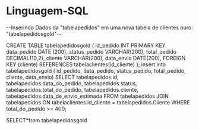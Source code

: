 # Linguagem-SQL
--Inserindo  Dados da "tabelapedidos" em uma nova tabela de clientes ouro: "tabelapedidosgold"--

CREATE TABLE tabelapedidosgold (
id_pedido INT PRIMARY KEY,
data_pedido DATE (200),
status_pedido VARCHAR(200),
total_pedido DECIMAL(10,2),
cliente VARCHAR(200),
data_envio DATE(200),
FOREIGN KEY (cliente) REFERENCES tabelaclientes(id_cliente)
);
insert into tabelapedidosgold (
id_pedido,
data_pedido,
status_pedido,
total_pedido,
cliente,
data_envio)
SELECT
tabelapedidos.id,
tabelapedidos.data_do_pedido,
tabelapedidos.status,
tabelapedidos.total_do_pedido,
tabelapedidos.cliente,
tabelapedidos.data_de_envio_estimada
FROM tabelapedidos
JOIN tabelapedidos ON tabelaclientes.id_cliente = tabelapedidos.Cliente 
WHERE total_do_pedido >= 400;

SELECT*from tabelapedidosgold
